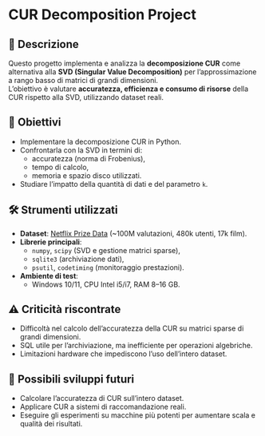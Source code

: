# CUR Decomposition Project  

## 📌 Descrizione  
Questo progetto implementa e analizza la **decomposizione CUR** come alternativa alla **SVD (Singular Value Decomposition)** per l’approssimazione a rango basso di matrici di grandi dimensioni.  
L’obiettivo è valutare **accuratezza, efficienza e consumo di risorse** della CUR rispetto alla SVD, utilizzando dataset reali.  

## 🎯 Obiettivi  
- Implementare la decomposizione CUR in Python.  
- Confrontarla con la SVD in termini di:  
  - accuratezza (norma di Frobenius),  
  - tempo di calcolo,  
  - memoria e spazio disco utilizzati.  
- Studiare l’impatto della quantità di dati e del parametro `k`.  

## 🛠️ Strumenti utilizzati  
- **Dataset**: [Netflix Prize Data](https://www.kaggle.com/datasets/netflix-inc/netflix-prize-data) (~100M valutazioni, 480k utenti, 17k film).  
- **Librerie principali**:  
  - `numpy`, `scipy` (SVD e gestione matrici sparse),  
  - `sqlite3` (archiviazione dati),  
  - `psutil`, `codetiming` (monitoraggio prestazioni).  
- **Ambiente di test**:  
  - Windows 10/11, CPU Intel i5/i7, RAM 8–16 GB.  

## ⚠️ Criticità riscontrate
- Difficoltà nel calcolo dell’accuratezza della CUR su matrici sparse di grandi dimensioni.  
- SQL utile per l’archiviazione, ma inefficiente per operazioni algebriche.  
- Limitazioni hardware che impediscono l’uso dell’intero dataset.  

## 🚀 Possibili sviluppi futuri
- Calcolare l’accuratezza di CUR sull’intero dataset.  
- Applicare CUR a sistemi di raccomandazione reali.  
- Eseguire gli esperimenti su macchine più potenti per aumentare scala e qualità dei risultati. 



























































































